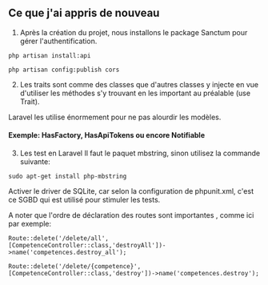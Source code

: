 ## Ce que j'ai appris de nouveau 

1. Après la création du projet, nous installons le package Sanctum pour gérer l'authentification.

`` php artisan install:api ``

`` php artisan config:publish cors ``

2. Les traits sont comme des classes que d'autres classes y injecte en vue d'utiliser les méthodes s'y trouvant en les important au préalable (use Trait).

Laravel les utilise énormement pour ne pas alourdir les modèles.

#### Exemple: HasFactory, HasApiTokens ou encore Notifiable

3. Les test en Laravel
Il faut le paquet mbstring, sinon utilisez la commande suivante:

`` sudo apt-get install php-mbstring ``

Activer le driver de SQLite, car selon la configuration de phpunit.xml, c'est ce SGBD qui est utilisé pour stimuler les tests.

A noter que l'ordre de déclaration des routes sont importantes , comme ici par exemple:

`` Route::delete('/delete/all',[CompetenceController::class,'destroyAll'])->name('competences.destroy_all'); ``

``Route::delete('/delete/{competence}',[CompetenceController::class,'destroy'])->name('competences.destroy'); ``
